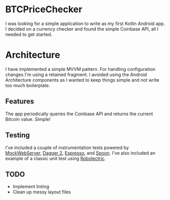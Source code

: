 # BTCPriceChecker

I was looking for a simple application to write as my first Kotlin Android app. I decided on a currency checker and found the simple Coinbase API, all I needed to get started.

# Architecture

I have implemented a simple MVVM pattern. For handling configuration changes I'm using a retained fragment. I avoided using the Android Architecture components as I wanted to keep things simple and not write too much boilerplate.

## Features

The app periodically queries the Coinbase API and returns the current Bitcoin value. Simple!

## Testing

I've included a couple of instrumentation tests powered by [MockWebServer](https://github.com/square/okhttp/tree/master/mockwebserver), [Dagger 2](https://google.github.io/dagger/), [Espresso](https://developer.android.com/training/testing/espresso/index.html), and [Spoon](https://github.com/square/spoon). I've also included an example of a classic unit test using [Robolectric](http://robolectric.org/).

## TODO

- Implement linting
- Clean up messy layout files